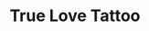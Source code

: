 ---
title: "True Love Tattoo"
url: /martinsburg/true-love-tattoo-east-martin-street/
shop: Tattoo
---